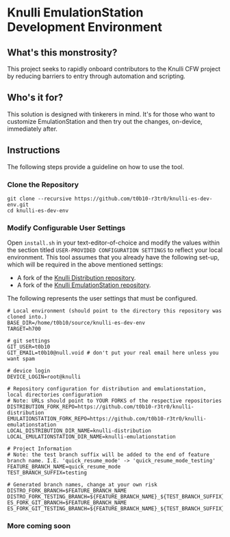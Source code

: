 # Knulli EmulationStation Development Environment

## What's this monstrosity?
This project seeks to rapidly onboard contributors to the Knulli CFW project by reducing barriers to entry through automation and scripting.

## Who's it for?
This solution is designed with tinkerers in mind. It's for those who want to customize EmulationStation and then try out the changes, on-device, immediately after.

## Instructions
The following steps provide a guideline on how to use the tool.
### Clone the Repository
```shell script
git clone --recursive https://github.com/t0b10-r3tr0/knulli-es-dev-env.git
cd knulli-es-dev-env
```
### Modify Configurable User Settings
Open `install.sh` in your text-editor-of-choice and modify the values within the section titled `USER-PROVIDED CONFIGURATION SETTINGS` to reflect your local environment. This tool assumes that you already have the following set-up, which will be required in the above mentioned settings:
* A fork of the [Knulli Distribution repository](https://github.com/knulli-cfw/distribution).
* A fork of the [Knulli EmulationStation repository](https://github.com/knulli-cfw/batocera-emulationstation).

The following represents the user settings that must be configured.
```shell script
# Local environment (should point to the directory this repository was cloned into.)
BASE_DIR=/home/t0b10/source/knulli-es-dev-env
TARGET=h700

# git settings
GIT_USER=t0b10
GIT_EMAIL=t0b10@null.void # don't put your real email here unless you want spam

# device login
DEVICE_LOGIN=root@knulli

# Repository configuration for distribution and emulationstation, local directories configuration
# Note: URLs should point to YOUR FORKS of the respective repositories
DISTRIBUTION_FORK_REPO=https://github.com/t0b10-r3tr0/knulli-distribution
EMULATIONSTATION_FORK_REPO=https://github.com/t0b10-r3tr0/knulli-emulationstation
LOCAL_DISTRIBUTION_DIR_NAME=knulli-distribution
LOCAL_EMULATIONSTATION_DIR_NAME=knulli-emulationstation

# Project Information
# Note: the test branch suffix will be added to the end of feature branch name. I.E. 'quick_resume_mode' -> 'quick_resume_mode_testing'
FEATURE_BRANCH_NAME=quick_resume_mode
TEST_BRANCH_SUFFIX=testing

# Generated branch names, change at your own risk
DISTRO_FORK_BRANCH=$FEATURE_BRANCH_NAME
DISTRO_FORK_TESTING_BRANCH=${FEATURE_BRANCH_NAME}_${TEST_BRANCH_SUFFIX}
ES_FORK_GIT_BRANCH=$FEATURE_BRANCH_NAME
ES_FORK_GIT_TESTING_BRANCH=${FEATURE_BRANCH_NAME}_${TEST_BRANCH_SUFFIX}
```
### More coming soon
